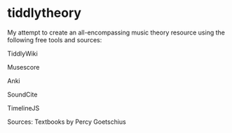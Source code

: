 # tiddlytheory
My attempt to create an all-encompassing music theory resource using the following free tools and sources:

TiddlyWiki

Musescore

Anki

SoundCite 

TimelineJS



Sources:
Textbooks by Percy Goetschius
